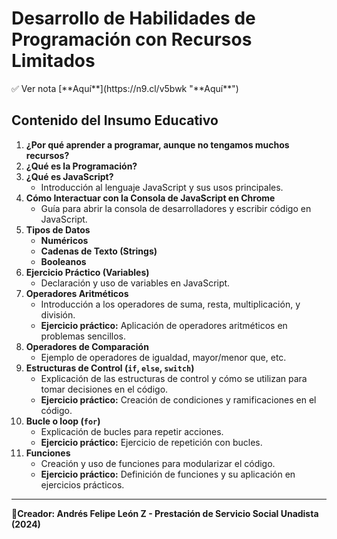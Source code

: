 # Desarrollo de Habilidades de Programación con Recursos Limitados

<p> ✅ Ver nota [**Aquí**](https://n9.cl/v5bwk "**Aquí**")</p>

## Contenido del Insumo Educativo

1. **¿Por qué aprender a programar, aunque no tengamos muchos recursos?**
2. **¿Qué es la Programación?**
3. **¿Qué es JavaScript?**  
   - Introducción al lenguaje JavaScript y sus usos principales.
4. **Cómo Interactuar con la Consola de JavaScript en Chrome**  
   - Guía para abrir la consola de desarrolladores y escribir código en JavaScript.
5. **Tipos de Datos**  
   - **Numéricos**
   - **Cadenas de Texto (Strings)**
   - **Booleanos**
6. **Ejercicio Práctico (Variables)**  
   - Declaración y uso de variables en JavaScript.
7. **Operadores Aritméticos**  
   - Introducción a los operadores de suma, resta, multiplicación, y división.
   - **Ejercicio práctico:** Aplicación de operadores aritméticos en problemas sencillos.
8. **Operadores de Comparación**  
    - Ejemplo de operadores de igualdad, mayor/menor que, etc.
9. **Estructuras de Control (`if`, `else`, `switch`)**  
    - Explicación de las estructuras de control y cómo se utilizan para tomar decisiones en el código.
    - **Ejercicio práctico:** Creación de condiciones y ramificaciones en el código.
10. **Bucle o loop (`for`)**  
    - Explicación de bucles para repetir acciones.
    - **Ejercicio práctico:** Ejercicio de repetición con bucles.
11. **Funciones**  
    - Creación y uso de funciones para modularizar el código.
    - **Ejercicio práctico:** Definición de funciones y su aplicación en ejercicios prácticos.

---

**📕Creador: Andrés Felipe León Z - Prestación de Servicio Social Unadista (2024)**

